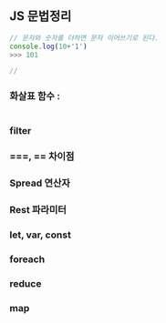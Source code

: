 ## JS 문법정리

```js
// 문자와 숫자를 더하면 문자 이어쓰기로 된다.
console.log(10+'1')
>>> 101

// 
```

### 화살표 함수 :

```jsx

```

### filter

### ===, == 차이점

### Spread 연산자

### Rest 파라미터

### let, var, const

### foreach

### reduce

### map
